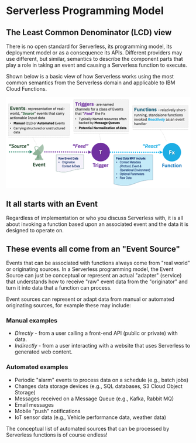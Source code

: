 # Serverless Programming Model

## The Least Common Denominator (LCD) view

There is no open standard for Serverless, its programming model, its deployment model or as a consequence its APIs.  Different providers may use different, but similar, semantics to describe the component parts that play a role in taking an event and causing a Serverless function to execute.

Shown below is a basic view of how Serverless works using the most common semantics from the Serverless domain and applicable to IBM Cloud Functions.

![Serverless LCD View](images/101-ex0-serverless-lcd-model.png)

## It all starts with an Event

Regardless of implementation or who you discuss Serverless with, it is all about invoking a function based upon an associated event and the data it is designed to operate on.

## These events all come from an "Event Source"

Events that can be associated with functions always come from "real world" or originating sources. In a Serverless programming model, the Event Source can just be conceptual or represent an actual "adapter" (service) that understands how to receive "raw" event data from the "originator" and turn it into data that a function can process.

Event sources can represent or adapt data from manual or automated originating sources, for example these may include:

### Manual examples

- _Directly_ - from a user calling a front-end API (public or private) with data.
- _Indirectly_ - from a user interacting with a website that uses Serverless to generated web content.

### Automated examples

- Periodic "alarm" events to process data on a schedule (e.g., batch jobs)
- Changes data storage devices (e.g., SQL databases, S3 Cloud Object Storage)
- Messages received on a Message Queue (e.g., Kafka, Rabbit MQ)
- Email messages
- Mobile "push" notifications
- IoT sensor data (e.g., Vehicle performance data, weather data)

The conceptual list of automated sources that can be processed by Serverless functions is of course endless!
